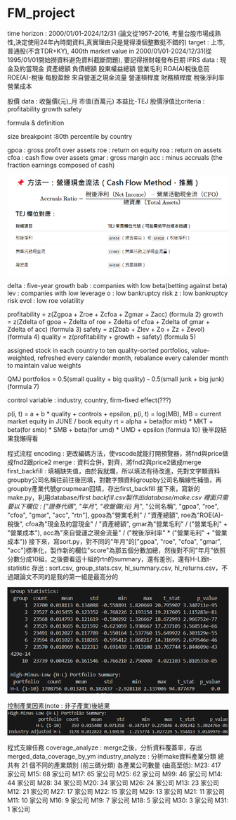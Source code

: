 # FM_project

time horizon : 2000/01/01-2024/12/31 (論文從1957-2016, 考量台股市場成熟性,決定使用24年內時間資料,真實理由只是覺得湊個整數挺不錯的)
target : 上市, 普通股(不含TDR+KY), 400th market value in 2000/01/01-2024/12/31(從1995/01/01開始撈資料避免資料截斷問題), 要記得撈財報發布日期
IFRS data :
	現金及約當現金
	資產總額
	負債總額
	股東權益總額
	營業毛利
	ROA(A)稅後息前
	ROE(A)-稅後
	每股盈餘
	來自營運之現金流量
	營運槓桿度
	財務槓桿度
	稅後淨利率
	營業成本

股價 data :
	收盤價(元)_月
	市值(百萬元)
	本益比-TEJ
	股價淨值比criteria :
    profitability
    growth
    safety

formula & definition

size breakpoint :80th percentile by country

gpoa : gross profit over assets
roe : return on equity
roa : return on assets
cfoa : cash flow over assets
gmar : gross margin
acc : minus accruals (the fraction earnings composed of cash)

![1746350875729](image/README/1746350875729.png)

delta : five-year growth
bab : companies with low beta(betting against beta)
lev : companies with low leverage
o : low bankruptcy risk
z : low bankruptcy risk
evol : low roe volatility

profitability = z(Zgpoa + Zroe + Zcfoa + Zgmar + Zacc) (formula 2)
growth = z(Zdelta of gpoa + Zdelta of roe + Zdelta of cfoa + Zdelta of gmar + Zdelta of acc) (formula 3)
safety = z(Zbab + Zlev + Zo + Zz + Zevol) (formula 4)
quality = z(profitability + growth + safety) (formula 5)

assigned stock in each country to ten quality-sorted portfolios, value-weighted, refreshed every calender month, rebalance every calender month to maintain value weights

QMJ portfolios = 0.5(small quality + big quality) - 0.5(small junk + big junk) (formula 7)

control variable : industry, country, firm-fixed effect(???)

p(i, t) = a + b * quality + controls + epsilon, p(i, t) = log(MB), MB = current market equity in JUNE / book equity
rt = alpha + beta(for mkt) * MKT + beta(for smb) * SMB + beta(for umd) * UMD + epsilon (formula 10)
後半段結果我懶得看

程式流程
encoding : 更改編碼方法，使vscode就能打開預覽器，將fnd與price做成fnd2跟price2
merge : 資料合併，對齊，將fnd2與price2做成merge
first_backfill : 填補缺失值，由於我就爛，所以填法有待改進，先對文字類資料groupby公司名稱往前往後回填，對數字類資料groupby公司名稱線性補值，再groupby產業代號groupmean回填，存出first_backfill
接下來，寫新的make.py，利用database/first *backfill.csv製作出database/make.csv
裡面只需要以下欄位 : ["證券代碼", "年月", "收盤價(元)* 月", "公司名稱", "gpoa", "roe", "cfoa", "gmar", "acc", "rtn"], gpoa為"營業毛利" / "資產總額", roe為"ROE(A)-稅後", cfoa為"現金及約當現金" / "資產總額", gmar為"營業毛利" / ("營業毛利" + "營業成本"), acc為"來自營運之現金流量" / ("稅後淨利率" * ("營業毛利" + "營業成本"))
接下來，寫sort.py，對不同的"年月"的["gpoa", "roe", "cfoa", "gmar", "acc"]標準化，製作新的欄位"score"為那五個分數加總，然後對不同"年月"依照分數分成10組，之後要看這十組的rtn的summary，還有差別，還有H-L跟t-statistic
存出 : sort.csv, group_stats.csv, hl_summary.csv, hl_returns.csv，不過跟論文不同的是我的第一組是最高分的

![1746514527462](image/README/1746514527462.png)

控制產業因素(note : 非子產業)後結果
![1746516468796](image/README/1746516468796.png)

程式支線任務
coverage_analyze : merge之後，分析資料覆蓋率，存出merged_data_coverage_by_ym
industry_analyze : 分析make資料產業分類
總共有 21 個不同的產業類別 (前三碼分類)
各產業公司數量 (由高至低):
M23: 417 家公司
M15: 68 家公司
M17: 65 家公司
M25: 62 家公司
M99: 46 家公司
M14: 44 家公司
M28: 34 家公司
M20: 34 家公司
M26: 24 家公司
M13: 23 家公司
M12: 21 家公司
M27: 17 家公司
M22: 15 家公司
M29: 13 家公司
M21: 11 家公司
M11: 10 家公司
M16: 9 家公司
M19: 7 家公司
M18: 5 家公司
M30: 3 家公司
M31: 1 家公司
